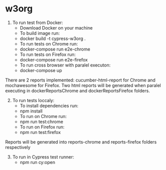 # w3org

1. To run test from Docker:
    - Download Docker on your machine
    - To build image run:
    - docker build -t cypress-w3org .
    - To run tests on Chrome run:
    - docker-compose run e2e-chrome
    - To run tests on Firefox run:
    - docker-compose run e2e-firefox
    - To run cross browser with paralel executon:
    - docker-compose up

There are 2 reports implemented: cucumber-html-report for Chrome and mochawesome for Firefox. 
Two html reports will be generated when paralel executing in dockerReportsChrome and dockerReportsFirefox folders.


2. To run tests loccaly:
    - To install dependencies run:
    - npm install
    - To run on Chrome run:
    - npm run test:chrome
    - To run on Firefox run:
    - npm run test:firefox

Reports will be generated into reports-chrome and reports-firefox folders respectively 

3. To run in Cypress test runner:
    - npm run cy:open

